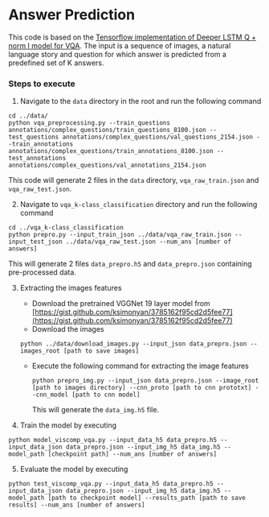 
# Answer Prediction

This code is based on the [Tensorflow implementation of Deeper LSTM Q + norm I model for VQA](https://github.com/chingyaoc/VQA-tensorflow). The input is a sequence of images, a natural language story and question for which answer is predicted from a predefined set of K answers.  


### Steps to execute

1. Navigate to the `data` directory in the root and run the following command
```
cd ../data/
python vqa_preprocessing.py --train_questions annotations/complex_questions/train_questions_8100.json --test_questions annotations/complex_questions/val_questions_2154.json --train_annotations annotations/complex_questions/train_annotations_8100.json --test_annotations annotations/complex_questions/val_annotations_2154.json
```
This code will generate 2 files in the `data` directory, `vqa_raw_train.json` and `vqa_raw_test.json`.

2. Navigate to `vqa_k-class_classification` directory and run the following command
```
cd ../vqa_k-class_classification
python prepro.py --input_train_json ../data/vqa_raw_train.json --input_test_json ../data/vqa_raw_test.json --num_ans [number of answers]
```
This will generate 2 files `data_prepro.h5` and `data_prepro.json` containing pre-processed data.

3. Extracting the images features 
	- Download the pretrained VGGNet 19 layer model from [https://gist.github.com/ksimonyan/3785162f95cd2d5fee77](https://gist.github.com/ksimonyan/3785162f95cd2d5fee77)
	- Download the images 
	```
	python ../data/download_images.py --input_json data_prepro.json --images_root [path to save images]
	```
	- Execute the following command for extracting the image features
		```
		python prepro_img.py --input_json data_prepro.json --image_root [path to images directory] --cnn_proto [path to cnn prototxt] --cnn_model [path to cnn model]
		```
		This will generate the `data_img.h5` file.

4. Train the model by executing
```
python model_viscomp_vqa.py --input_data_h5 data_prepro.h5 --input_data_json data_prepro.json --input_img_h5 data_img.h5 --model_path [checkpoint path] --num_ans [number of answers]
```

5. Evaluate the model by executing 
```
python test_viscomp_vqa.py --input_data_h5 data_prepro.h5 --input_data_json data_prepro.json --input_img_h5 data_img.h5 --model_path [path to checkpoint model] --results_path [path to save results] --num_ans [number of answers]
```
